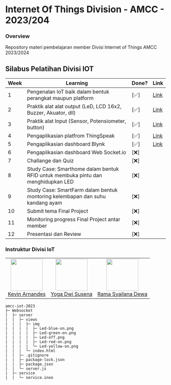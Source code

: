 # Internet Of Things Division - AMCC - 2023/204

### Overview

Repository materi pembelajaran member Divisi Internet of Things AMCC 2023/2024

## Silabus Pelatihan Divisi IOT

| Week | Learning                                                                         | Done? | Link                                                                                                         |
| ---- | -------------------------------------------------------------------------------- | ----- | ------------------------------------------------------------------------------------------------------------ |
| 1    | Pengenalan IoT baik dalam bentuk perangkat maupun platform                       | [✅]  | [Link](https://medium.com/amcc-amikom/exploring-the-world-of-microcontroller-1d217f346722)                   |
| 2    | Praktik alat alat output (LeD, LCD 16x2, Buzzer, Akuator, dll)                   | [✅]  | [Link](https://medium.com/amcc-amikom/output-stringing-with-led-16x2-lcd-buzzer-and-actuator-dd85866681cb)   |
| 3    | Praktik alat Input (Sensor, Potensiometer, button)                               | [✅]  | [Link](https://medium.com/amcc-amikom/input-playing-with-button-potensiometer-and-sensor-69d3284b92e0)       |
| 4    | Pengaplikasian platfrom ThingSpeak                                               | [✅]  | [Link](https://medium.com/amcc-amikom/thingspeak-menyelami-iot-dengan-platform-yang-terkoneksi-8459ce44160a) |
| 5    | Pengaplikasian dashboard Blynk                                                   | [✅]  | [Link](https://medium.com/amcc-amikom/blynk-monitor-and-control-the-dashboard-using-blynk-c701cd8c9fe8)      |
| 6    | Pengaplikasian dashboard Web Socket.io                                           | [❌]  |                                                                                                              |
| 7    | Challange dan Quiz                                                               | [❌]  |                                                                                                              |
| 8    | Study Case: Smarthome dalam bentuk RFID untuk membuka pintu dan menghidupkan LED | [❌]  |                                                                                                              |
| 9    | Study Case: SmartFarm dalam bentuk montoring kelembapan dan suhu kandang ayam    | [❌]  |                                                                                                              |
| 10   | Submit tema Final Project                                                        | [❌]  |                                                                                                              |
| 11   | Monitoring progress Final Project antar member                                   | [❌]  |                                                                                                              |
| 12   | Presentasi dan Review                                                            | [❌]  |                                                                                                              |

### Instruktur Divisi IoT

<table>
  <tr>
    <td align="center"><a href="https://github.com/Vinzzztty"><img src="https://avatars.githubusercontent.com/u/83899571?v=4" width="100px;" alt=""/><br/>Kevin Arnandes</td>
    <td align="center"><a href="https://github.com/Yoga2003"><img src="https://avatars.githubusercontent.com/u/101611506?v=4" width="100px;" alt=""/><br/>Yoga Dwi Susena</td>
    <td align="center"><a href="#"><img src="https://avatars.githubusercontent.com/u/147998293?v=4" width="100px;" alt=""/><br/>Rama Syailana Dewa</td>

  </tr>
</table>

```
amcc-iot-2023
├─ Websocket
|  ├─ server
|  |  ├─ views
|  |  |  ├─ img
|  |  |  |  ├─ Led-blue-on.png
|  |  |  |  ├─ Led-green-on.png
|  |  |  |  ├─ Led-off.png
|  |  |  |  ├─ Led-red-on.png
|  |  |  |  └─ Led-yellow-on.png
|  |  |  └─ index.html
|  |  ├─ .gitignore
|  |  ├─ package-lock.json
|  |  ├─ package.json
|  |  └─ server.js
|  ├─ service
|  |  └─ service.inoo

```
